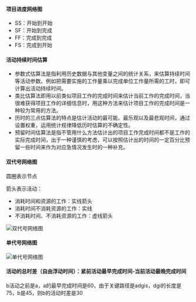 #### 项目进度网络图

- SS：开始到开始
- SF：开始到完成
- FF：完成到完成
- FS：完成到开始

#### 活动持续时间估算

- 参数式估算法是指利用历史数据与其他变量之间的统计关系，来估算持续时间等活动参数。例如把需要实施的工作量乘以完成单位工作量所需的工时，即可计算出活动持续时间。
- 类比估算法即用以前类似项目工作的完成时间来估计当前工作的完成时间，当很难获得项目工作的详细信息时，用这种方法来估计项目工作的完成时间是一种较为常用的方法。
- 历时的三点估算法的特点是估计活动的最可能、最乐观以及最悲观时间，通过设置权重，运用统计规律降低历时估算的不确定性。
- 预留时间估算法是指不管用什么方法估计出的项目工作完成时间都不是工作的实际完成时间，出于一种谨慎的考虑，可以按照估计出的时间的一定百分比预留一些时间来作为对应急情况发生时的一种补充。

#### 双代号网络图

圆圈表示节点

箭头表示活动：

- 消耗时间和资源的工作：实线箭头
- 消耗时间不消耗资源的工作：实线
- 不消耗时间、不消耗资源的工作：虚线箭头

![双代号网络图](https://github.com/youcai922/gaoxiang2022/blob/main/99src/双代号网络图.png?raw=true)

#### 单代号网络图

![单代号网络图](https://github.com/youcai922/gaoxiang2022/blob/main/99src/单代号网络图.png?raw=true)



#### 活动的总时差（自由浮动时间）：紧前活动最早完成时间-当前活动最晚完成时间

b活动之前是a，a的最早完成时间是60，由于关键路径是adgis，dgi的长度是75，b是45，则b的活动时差是30



